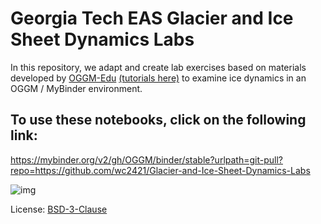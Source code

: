 # Georgia Tech EAS Glacier and Ice Sheet Dynamics Labs 

In this repository, we adapt and create lab exercises based on materials developed by [OGGM-Edu](https://edu.oggm.org) [(tutorials here)]([https://oggm.org/tutorials/stable/notebooks/welcome.html]) to examine ice dynamics in an OGGM / MyBinder environment.



## To use these notebooks, click on the following link:

https://mybinder.org/v2/gh/OGGM/binder/stable?urlpath=git-pull?repo=https://github.com/wc2421/Glacier-and-Ice-Sheet-Dynamics-Labs




![img](http://edu.oggm.org/en/latest/_images/oggm.gif)

License: [BSD-3-Clause](https://github.com/OGGM/oggm-edu-notebooks/blob/master/LICENSE.txt)

